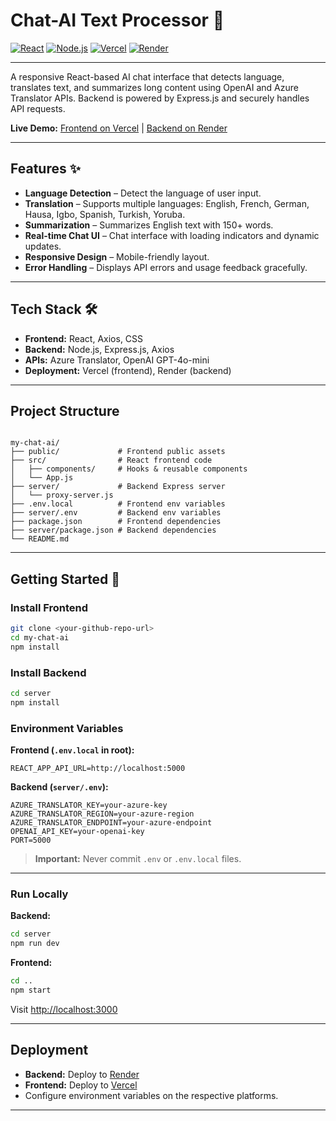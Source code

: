 # Chat-AI Text Processor 🤖

[![React](https://img.shields.io/badge/React-61DAFB?logo=react&logoColor=black)](https://reactjs.org/)
[![Node.js](https://img.shields.io/badge/Node.js-339933?logo=node.js&logoColor=white)](https://nodejs.org/)
[![Vercel](https://img.shields.io/badge/Vercel-000000?logo=vercel&logoColor=white)](https://vercel.com/)
[![Render](https://img.shields.io/badge/Render-ff4f00?logo=render&logoColor=white)](https://render.com/)

---

A responsive React-based AI chat interface that detects language, translates text, and summarizes long content using OpenAI and Azure Translator APIs. Backend is powered by Express.js and securely handles API requests.

**Live Demo:** [Frontend on Vercel](#) | [Backend on Render](#)

---

## Features ✨

- **Language Detection** – Detect the language of user input.
- **Translation** – Supports multiple languages: English, French, German, Hausa, Igbo, Spanish, Turkish, Yoruba.
- **Summarization** – Summarizes English text with 150+ words.
- **Real-time Chat UI** – Chat interface with loading indicators and dynamic updates.
- **Responsive Design** – Mobile-friendly layout.
- **Error Handling** – Displays API errors and usage feedback gracefully.

---

## Tech Stack 🛠️

- **Frontend:** React, Axios, CSS
- **Backend:** Node.js, Express.js, Axios
- **APIs:** Azure Translator, OpenAI GPT-4o-mini
- **Deployment:** Vercel (frontend), Render (backend)

---

## Project Structure

```

my-chat-ai/
├── public/             # Frontend public assets
├── src/                # React frontend code
│   ├── components/     # Hooks & reusable components
│   └── App.js
├── server/             # Backend Express server
│   └── proxy-server.js
├── .env.local          # Frontend env variables
├── server/.env         # Backend env variables
├── package.json        # Frontend dependencies
├── server/package.json # Backend dependencies
└── README.md

````

---

## Getting Started 🚀

### Install Frontend

```bash
git clone <your-github-repo-url>
cd my-chat-ai
npm install
````

### Install Backend

```bash
cd server
npm install
```

### Environment Variables

**Frontend (`.env.local` in root):**

```
REACT_APP_API_URL=http://localhost:5000
```

**Backend (`server/.env`):**

```
AZURE_TRANSLATOR_KEY=your-azure-key
AZURE_TRANSLATOR_REGION=your-azure-region
AZURE_TRANSLATOR_ENDPOINT=your-azure-endpoint
OPENAI_API_KEY=your-openai-key
PORT=5000
```

> **Important:** Never commit `.env` or `.env.local` files.

---

### Run Locally

**Backend:**

```bash
cd server
npm run dev
```

**Frontend:**

```bash
cd ..
npm start
```

Visit [http://localhost:3000](http://localhost:3000)

---

## Deployment

* **Backend:** Deploy to [Render](https://render.com)
* **Frontend:** Deploy to [Vercel](https://vercel.com)
* Configure environment variables on the respective platforms.

---
